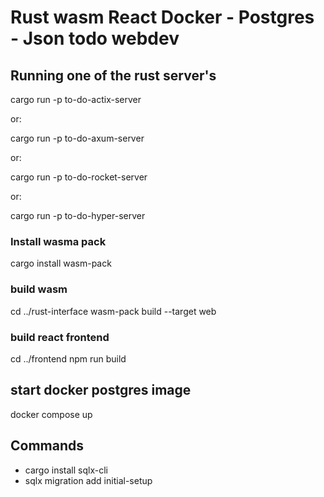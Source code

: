 # Rust wasm React Docker - Postgres - Json todo webdev 
## Running one of the rust server's

cargo run -p to-do-actix-server


or:

cargo run -p to-do-axum-server

or:

cargo run -p to-do-rocket-server

or:

cargo run -p to-do-hyper-server


### Install wasma pack

cargo install wasm-pack

### build wasm
cd ../rust-interface
wasm-pack build --target web

### build react frontend
cd ../frontend
npm run build

## start docker postgres image
docker compose up

## Commands

+ cargo install sqlx-cli
+ sqlx migration add initial-setup
